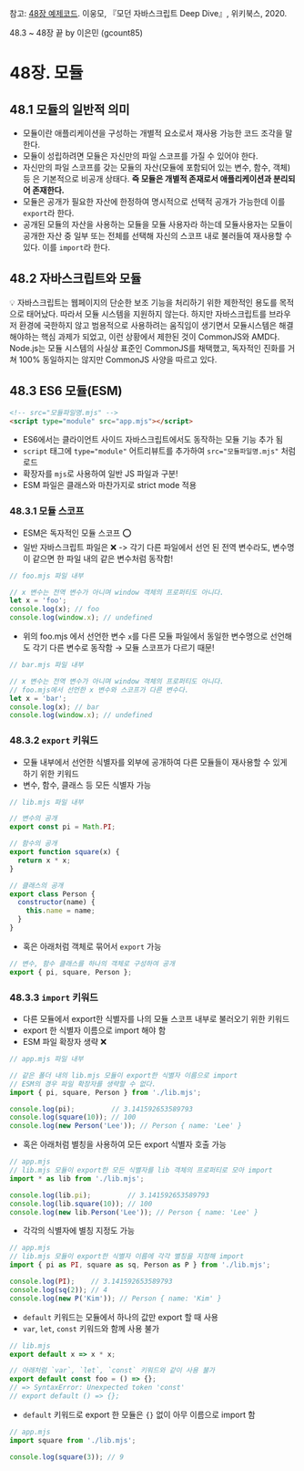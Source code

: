 참고:
[48장 예제코드](https://github.com/wikibook/mjs/blob/master/48.md).
이웅모, 『모던 자바스크립트 Deep Dive』, 위키북스, 2020.

48.3 ~ 48장 끝 by 이은민 (gcount85)

# 48장. 모듈

## 48.1 모듈의 일반적 의미

- 모듈이란 애플리케이션을 구성하는 개별적 요소로서 재사용 가능한 코드 조각을 말한다.
- 모듈이 성립하려면 모듈은 자신만의 파일 스코프를 가질 수 있어야 한다.
- 자신만의 파일 스코프를 갖는 모듈의 자산(모듈에 포함되어 있는 변수, 함수, 객체)등 은 기본적으로 비공개 상태다. **즉 모듈은 개별적 존재로서 애플리케이션과 분리되어 존재한다.**
- 모듈은 공개가 필요한 자산에 한정하여 명시적으로 선택적 공개가 가능한데 이를 `export`라 한다.
- 공개된 모듈의 자산을 사용하는 모듈을 모듈 사용자라 하는데 모듈사용자는 모듈이 공개한 자산 중 일부 또는 전체를 선택해 자신의 스코프 내로 불러들여 재사용할 수 있다. 이를 `import`라 한다.

## 48.2 자바스크립트와 모듈

<aside>
💡 자바스크립트는 웹페이지의 단순한 보조 기능을 처리하기 위한 제한적인 용도를 목적으로 태어났다. 따라서 모듈 시스템을 지원하지 않는다. 하지만 자바스크립트를 브라우저 환경에 국한하지 않고 범용적으로 사용하려는 움직임이 생기면서 모듈시스템은 해결해야하는 핵심 과제가 되었고, 이런 상황에서 제한된 것이 CommonJS와 AMD다. Node.js는 모듈 시스템의 사실상 표준인 CommonJS를 채택했고, 독자적인 진화를 거쳐 100% 동일하지는 않지만 CommonJS 사양을 따르고 있다.

</aside>

## 48.3 ES6 모듈(ESM)
```html
<!-- src="모듈파일명.mjs" -->
<script type="module" src="app.mjs"></script>
```
- ES6에서는 클라이언트 사이드 자바스크립트에서도 동작하는 모듈 기능 추가 됨
- `script` 태그에 `type="module"` 어트리뷰트를 추가하여 `src="모듈파일명.mjs"` 처럼 로드
- 확장자를 `mjs`로 사용하여 일반 JS 파일과 구분! 
- ESM 파일은 클래스와 마찬가지로 strict mode 적용 
### 48.3.1 모듈 스코프
- ESM은 독자적인 모듈 스코프 ⭕
- 일반 자바스크립트 파일은 ❌ -> 각기 다른 파일에서 선언 된 전역 변수라도, 변수명이 같으면 한 파일 내의 같은 변수처럼 동작함! 
```js
// foo.mjs 파일 내부 

// x 변수는 전역 변수가 아니며 window 객체의 프로퍼티도 아니다.
let x = 'foo';
console.log(x); // foo
console.log(window.x); // undefined
```
- 위의 foo.mjs 에서 선언한 변수 `x`를 다른 모듈 파일에서 동일한 변수명으로 선언해도 각기 다른 변수로 동작함 → 모듈 스코프가 다르기 때문!
```js
// bar.mjs 파일 내부 

// x 변수는 전역 변수가 아니며 window 객체의 프로퍼티도 아니다.
// foo.mjs에서 선언한 x 변수와 스코프가 다른 변수다.
let x = 'bar';
console.log(x); // bar
console.log(window.x); // undefined
```
### 48.3.2 `export` 키워드
- 모듈 내부에서 선언한 식별자를 외부에 공개하여 다른 모듈들이 재사용할 수 있게 하기 위한 키워드 
- 변수, 함수, 클래스 등 모든 식별자 가능 
```js
// lib.mjs 파일 내부 

// 변수의 공개
export const pi = Math.PI;

// 함수의 공개
export function square(x) {
  return x * x;
}

// 클래스의 공개
export class Person {
  constructor(name) {
    this.name = name;
  }
}
```
- 혹은 아래처럼 객체로 묶어서 `export` 가능
```js
// 변수, 함수 클래스를 하나의 객체로 구성하여 공개
export { pi, square, Person };
```

### 48.3.3 `import` 키워드
- 다른 모듈에서 export한 식별자를 나의 모듈 스코프 내부로 불러오기 위한 키워드
- export 한 식별자 이름으로 import 해야 함
- ESM 파일 확장자 생략 ❌
```js
// app.mjs 파일 내부 

// 같은 폴더 내의 lib.mjs 모듈이 export한 식별자 이름으로 import
// ESM의 경우 파일 확장자를 생략할 수 없다.
import { pi, square, Person } from './lib.mjs';

console.log(pi);         // 3.141592653589793
console.log(square(10)); // 100
console.log(new Person('Lee')); // Person { name: 'Lee' }
```
- 혹은 아래처럼 별칭을 사용하여 모든 export 식별자 호출 가능
```js
// app.mjs
// lib.mjs 모듈이 export한 모든 식별자를 lib 객체의 프로퍼티로 모아 import
import * as lib from './lib.mjs';

console.log(lib.pi);         // 3.141592653589793
console.log(lib.square(10)); // 100
console.log(new lib.Person('Lee')); // Person { name: 'Lee' }
```
- 각각의 식별자에 별칭 지정도 가능 
```js
// app.mjs
// lib.mjs 모듈이 export한 식별자 이름에 각각 별칭을 지정해 import
import { pi as PI, square as sq, Person as P } from './lib.mjs';

console.log(PI);    // 3.141592653589793
console.log(sq(2)); // 4
console.log(new P('Kim')); // Person { name: 'Kim' }
```
- `default` 키워드는 모듈에서 하나의 값만 export 할 때 사용
- `var`, `let`, `const` 키워드와 함께 사용 불가 
```js
// lib.mjs
export default x => x * x;

// 아래처럼 `var`, `let`, `const` 키워드와 같이 사용 불가
export default const foo = () => {};
// => SyntaxError: Unexpected token 'const'
// export default () => {};
```
- `default` 키워드로 export 한 모듈은 `{}` 없이 아무 이름으로 import 함 
```js
// app.mjs
import square from './lib.mjs';

console.log(square(3)); // 9
```
